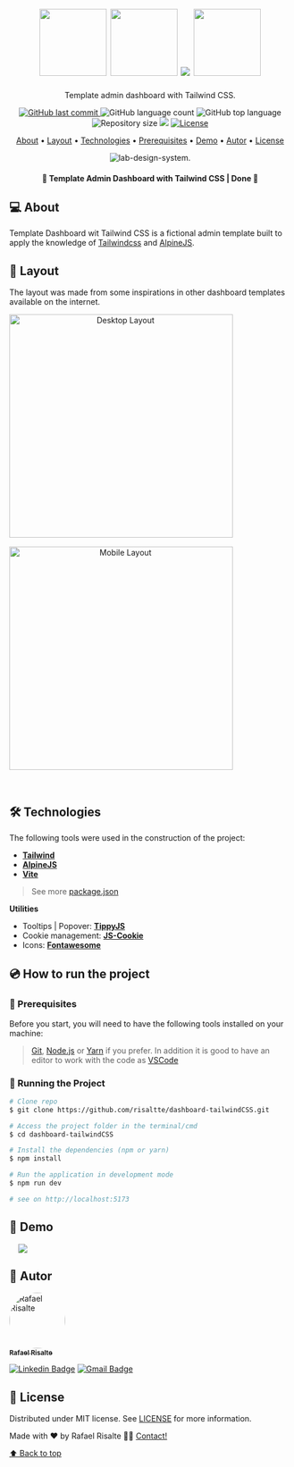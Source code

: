 <h1 align="center" id="project_name">
  <br />          
    <img height="120" width="120" src="https://cdn.jsdelivr.net/gh/devicons/devicon/icons/html5/html5-original.svg" />
    <img height="120" width="120" src="https://cdn.jsdelivr.net/gh/devicons/devicon/icons/css3/css3-original.svg" />
    <img src="https://cdn.jsdelivr.net/gh/devicons/devicon/icons/tailwindcss/tailwindcss-plain.svg" />
    <img height="120" width="120" src="https://cdn.jsdelivr.net/gh/devicons/devicon/icons/javascript/javascript-original.svg" /> 
  <br />
</h1>

<p align="center">
  Template admin dashboard with Tailwind CSS.
</p>

<p align="center">
  <!-- GitHub last commit -->
  <a href="https://github.com/risaltte/dashboard-tailwindCSS/commits/master">
    <img alt="GitHub last commit" src="https://img.shields.io/github/last-commit/risaltte/design-system?color=81D8F7">
  </a>
  <!-- GitHub language count -->
  <img alt="GitHub language count" src="https://img.shields.io/github/languages/count/risaltte/design-system?color=81D8F7">
  <!-- GitHub top language -->
  <img alt="GitHub top language" src="https://img.shields.io/github/languages/top/risaltte/design-system?color=81D8F7">
  <!-- Repository size -->
  <img alt="Repository size" src="https://img.shields.io/github/repo-size/risaltte/design-system?color=81D8F7">
  <!-- Repository status -->
  <img src="https://www.repostatus.org/badges/latest/unsupported.svg">
  <!-- Link repo -->
  <a href="https://github.com/risaltte/dashboard-tailwindCSS/blob/master/LICENSE">
    <img src="https://img.shields.io/github/license/risaltte/design-system?color=81D8F7" alt="License">
  </a>
</p>

<p align="center">
 <a href="#about">About</a> •
 <a href="#layout">Layout</a> • 
 <a href="#technologies">Technologies</a> • 
 <a href="#prerequisites">Prerequisites</a> •
 <a href="#demo">Demo</a> •
 <a href="#author">Autor</a> • 
 <a href="#license">License</a>
</p>

<p align="center">
  <img src=".github/cover.png" alt="lab-design-system.">
</p>

<h4 align="center">
  	🚧 Template Admin Dashboard with Tailwind CSS | Done 🚧
</h4>

<h2 id="about">
💻 About
</h2>

Template Dashboard wit Tailwind CSS is a fictional admin template built to apply the knowledge of [Tailwindcss](https://tailwindcss.com/) and [AlpineJS](https://alpinejs.dev/).

<h2 id="layout">🎨 Layout</h2>
<p>
    The layout was made from some inspirations in other dashboard templates available on the internet.
</p>
<p align="center" style="display: flex; align-items: flex-start; justify-content: center; flex-direction: column; gap: 16px;">
  <img src=".github/img/desktop.gif" width="400px" alt="Desktop Layout">

  <img src=".github/img/mobile.gif" width="400px" alt="Mobile Layout">
</p>

<br />
<h2 id="technologies">🛠 Technologies</h2>

The following tools were used in the construction of the project:

- **[Tailwind](https://tailwindcss.com/)**
- **[AlpineJS](https://alpinejs.dev/)**
- **[Vite](https://vitejs.dev/)**

> See more [package.json](package.json)

**Utilities**


- Tooltips | Popover: **[TippyJS](https://tippyjs.bootcss.com/)**
- Cookie management: **[JS-Cookie](https://www.npmjs.com/package/js-cookie)**
- Icons: **[Fontawesome](https://fontawesome.com/)**

<h2 id="prerequisites">💿 How to run the project</h2>

### 🧰 Prerequisites

Before you start, you will need to have the following tools installed on your machine:

> [Git](https://git-scm.com), [Node.js](https://nodejs.org/en/) or [Yarn](https://yarnpkg.com/) if you prefer.
> In addition it is good to have an editor to work with the code as [VSCode](https://code.visualstudio.com/)

### 🧭 Running the Project

```bash
# Clone repo
$ git clone https://github.com/risaltte/dashboard-tailwindCSS.git

# Access the project folder in the terminal/cmd
$ cd dashboard-tailwindCSS

# Install the dependencies (npm or yarn)
$ npm install

# Run the application in development mode
$ npm run dev

# see on http://localhost:5173

```

<h2 id="demo">🧪 Demo</h2>
<a style="margin-left: 16px" href="https://risaltte.github.io/design-system/" target="_blank">
<!-- Link externo ou local(.github). -->
  <img src="https://img.shields.io/badge/github-%231877F2.svg?&style=for-the-badge&logo=github&logoColor=white&color=black" />
</a>

<h2 id="author">🦸 Autor</h2>
<a href="https://github.com/risaltte">
 <img style="border-radius: 50%;" src="https://avatars.githubusercontent.com/u/38223948?v=4" width="100px;" alt="Rafael Risalte"/>
 <br />
 <sub><b>Rafael Risalte</b></sub></a>

[![Linkedin Badge](https://img.shields.io/badge/-Linkedin-blue?style=flat-square&logo=Linkedin&logoColor=white&link=https://www.linkedin.com/in/rafaelrisalte/)](https://www.linkedin.com/in/rafaelrisalte/)
[![Gmail Badge](https://img.shields.io/badge/-Gmail-c14438?style=flat-square&logo=Gmail&logoColor=white&link=mailto:risaltte@gmail.com)](mailto:risaltte@gmail.com)

<h2 id="license">📝 License</h2>

Distributed under MIT license. See [LICENSE](LICENSE) for more information.

Made with ❤️ by Rafael Risalte 👋🏽 [Contact!](https://www.linkedin.com/in/rafaelrisalte/)

[⬆ Back to top](#project_name)<br />